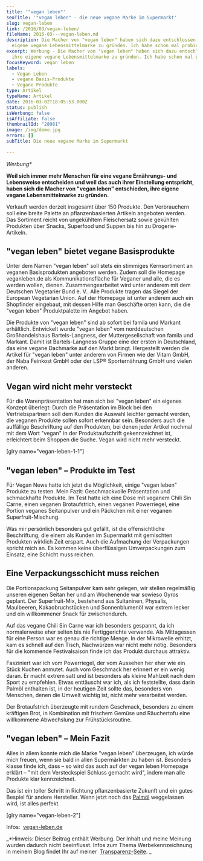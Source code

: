 ```yaml
---
title: '"vegan leben"'
seoTitle: '"vegan leben" - die neue vegane Marke im Supermarkt'
slug: vegan-leben
link: /2016/03/vegan-leben/
fileName: 2016-03---vegan-leben.md
description: Die Macher von "vegan leben" haben sich dazu entschlossen, ihre
  eigene vegane Lebensmittelmarke zu gründen. Ich habe schon mal probiert.
excerpt: Werbung - Die Macher von "vegan leben" haben sich dazu entschlossen,
  ihre eigene vegane Lebensmittelmarke zu gründen. Ich habe schon mal probiert.
focusKeyword: vegan leben
labels:
  - Vegan Leben
  - vegane Basis-Produkte
  - Vegane Produkte
type: Artikel
typeName: Artikel
date: 2016-03-02T18:05:53.000Z
status: publish
isWerbung: false
isAffiliate: false
thumbnailId: "28981"
image: /img/demo.jpg
errors: []
subTitle: Die neue vegane Marke im Supermarkt
  
---
```


_Werbung\*_

**Weil sich immer mehr Menschen für eine vegane Ernährungs- und Lebensweise
entscheiden und weil das auch ihrer Einstellung entspricht, haben sich die
Macher von "vegan leben" entschieden, ihre eigene vegane Lebensmittelmarke zu
gründen.**

Verkauft werden derzeit insgesamt über 150 Produkte. Den Verbrauchern soll eine
breite Palette an pflanzenbasierten Artikeln angeboten werden. Das Sortiment
reicht von ungekühltem Fleischersatz sowie gekühlten Produkten über Snacks,
Superfood und Suppen bis hin zu Drogerie-Artikeln.

## "vegan leben" bietet vegane Basisprodukte

Unter dem Namen "vegan leben" soll stets ein stimmiges Kernsortiment an veganen
Basisprodukten angeboten werden. Zudem soll die Homepage veganleben.de als
Kommunikationsfläche für Veganer und alle, die es werden wollen, dienen.
Zusammengearbeitet wird unter anderem mit dem Deutschen Vegetarier Bund e. V..
Alle Produkte tragen das Siegel der European Vegetarian Union. Auf der Homepage
ist unter anderem auch ein Shopfinder eingebaut, mit dessen Hilfe man Geschäfte
orten kann, die die "vegan leben" Produktpalette im Angebot haben.

Die Produkte von "vegan leben" sind ab sofort bei famila und Markant erhältlich.
Entwickelt wurde "vegan leben" vom norddeutschen Großhandelshaus
Bartels-Langness, der Muttergesellschaft von famila und Markant. Damit ist
Bartels-Langness Gruppe eine der ersten in Deutschland, das eine vegane
Dachmarke auf den Markt bringt. Hergestellt werden die Artikel für "vegan leben"
unter anderem von Firmen wie der Vitam GmbH, der Naba Feinkost GmbH oder der
LSP® Sporternährung GmbH und vielen anderen.

## Vegan wird nicht mehr versteckt

Für die Warenpräsentation hat man sich bei "vegan leben" ein eigenes Konzept
überlegt: Durch die Präsentation im Block bei den Vertriebspartnern soll dem
Kunden die Auswahl leichter gemacht werden, die veganen Produkte sollen sofort
erkennbar sein. Besonders auch die auffällige Beschriftung auf den Produkten,
bei denen jeder Artikel nochmal mit dem Wort "vegan" in der Produktaufschrift
gekennzeichnet ist, erleichtert beim Shoppen die Suche. Vegan wird nicht mehr
versteckt.

[glry name="vegan-leben-1-1"]

## "vegan leben" – Produkte im Test

Für Vegan News hatte ich jetzt die Möglichkeit, einige "vegan leben" Produkte zu
testen. Mein Fazit: Geschmackvolle Präsentation und schmackhafte Produkte. Im
Test hatte ich eine Dose mit veganem Chili Sin Carne, einen veganen
Brotaufstrich, einen veganen Powerriegel, eine Portion veganes Seitanpulver und
ein Päckchen mit einer veganen Superfruit-Mischung.

Was mir persönlich besonders gut gefällt, ist die offensichtliche Beschriftung,
die einem als Kunden im Supermarkt mit gemischten Produkten wirklich Zeit
erspart. Auch die Aufmachung der Verpackungen spricht mich an. Es kommen keine
überflüssigen Umverpackungen zum Einsatz, eine Schicht muss reichen.

## Eine Verpackungsschicht muss reichen

Die Portionspackung Seitanpulver kam sehr gelegen, wir stellen regelmäßig
unseren eigenen Seitan her und am Wochenende war sowieso Gyros geplant. Der
Superfruit-Mix, bestehend aus Sultaninen, Physalis, Maulbeeren,
Kakaobruchstücken und Sonnenblumenöl war extrem lecker und ein willkommener
Snack für zwischendurch.

Auf das vegane Chili Sin Carne war ich besonders gespannt, da ich normalerweise
eher selten bis nie Fertiggerichte verwende. Als Mittagessen für eine Person war
es genau die richtige Menge. In der Mikrowelle erhitzt, kam es schnell auf den
Tisch, Nachwürzen war nicht mehr nötig. Besonders für die kommende
Festivalsaison finde ich das Produkt durchaus attraktiv.

Fasziniert war ich vom Powerriegel, der vom Aussehen her eher wie ein Stück
Kuchen anmutet. Auch vom Geschmack her erinnert er ein wenig daran. Er macht
extrem satt und ist besonders als kleine Mahlzeit nach dem Sport zu empfehlen.
Etwas enttäuscht war ich, als ich feststellte, dass darin Palmöl enthalten ist,
in der heutigen Zeit sollte das, besonders von Menschen, denen die Umwelt
wichtig ist, nicht mehr verarbeitet werden.

Der Brotaufstrich überzeugte mit rundem Geschmack, besonders zu einem kräftigen
Brot, in Kombination mit frischem Gemüse und Räuchertofu eine willkommene
Abwechslung zur Frühstücksroutine.

## "vegan leben" – Mein Fazit

Alles in allem konnte mich die Marke "vegan leben" überzeugen, ich würde mich
freuen, wenn sie bald in allen Supermärkten zu haben ist. Besonders klasse finde
ich, dass – so wird das auch auf der vegan leben Homepage erklärt – "mit dem
Versteckspiel Schluss gemacht wird", indem man alle Produkte klar kennzeichnet.

Das ist ein toller Schritt in Richtung pflanzenbasierte Zukunft und ein gutes
Bespiel für andere Hersteller. Wenn jetzt noch das [Palmöl](/2015/05/palmoel/)
weggelassen wird, ist alles perfekt.

[glry name="vegan-leben-2"]

Infos:  [vegan-leben.de](https://www.veganleben.de/)

_\*Hinweis: Dieser Beitrag enthält Werbung. Der Inhalt und meine Meinung wurden
dadurch nicht beeinflusst. Infos zum Thema Werbekennzeichnung in meinem Blog
findet Ihr auf meiner  [Transparenz-Seite](/werbung/). _

  